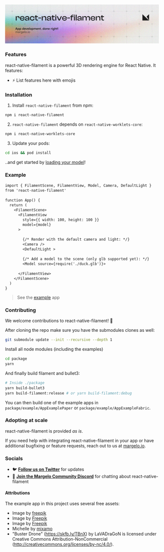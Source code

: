 <a href="https://margelo.io">
  <picture>
    <source media="(prefers-color-scheme: dark)" srcset="./img/banner-dark.png" />
    <source media="(prefers-color-scheme: light)" srcset="./img/banner-light.png" />
    <img alt="react-native-filament" src="./img/banner-light.png" />
  </picture>
</a>

<br />

### Features

react-native-filament is a powerful 3D rendering engine for React Native. It features:

* ⚡ List features here with emojis

### Installation

1. Install `react-native-filament` from npm:

```sh
npm i react-native-filament
```

2. `react-native-filament` depends on `react-native-worklets-core`:

```sh
npm i react-native-worklets-core
```

3. Update your pods:

```sh
cd ios && pod install
```

..and get started by [loading your model](https://docs.go.here)!

### Example

```tsx
import { FilamentScene, FilamentView, Model, Camera, DefaultLight } from 'react-native-filament'

function App() {
  return (
    <FilamentScene>
      <FilamentView
        style={{ width: 100, height: 100 }}
        model={model}
      >

        {/* Render with the default camera and light: */}
        <Camera />
        <DefaultLight >

        {/* Add a model to the scene (only glb supported yet): */}
        <Model source={require('./duck.glb')}>

      </FilamentView>
    </FilamentScene>
  )
}
```

> See the [example](./package/example/) app

### Contributing

We welcome contributions to react-native-filament! 🎉

After cloning the repo make sure you have the submodules clones as well:

```sh
git submodule update --init --recursive --depth 1
```

Install all node modules (including the examples)

```sh
cd package
yarn
```

And finally build filament and bullet3:

```sh
# Inside ./package
yarn build-bullet3
yarn build-filament:release # or yarn build-filament:debug
```

You can then build one of the example apps in `package/example/AppExamplePaper` or `package/example/AppExampleFabric`.

### Adopting at scale

react-native-filament is provided _as is_.

If you need help with integrating react-native-filament in your app or have additional bugfixing or feature requests, reach out to us at [margelo.io](https://margelo.io).

### Socials

* 🐦 [**Follow us on Twitter**](https://twitter.com/margelo) for updates
* 💬 [**Join the Margelo Community Discord**](https://discord.gg/6CSHz2qAvA) for chatting about react-native-filament

#### Attributions

The example app in this project uses several free assets:
- Image by <a href="https://www.freepik.com/free-ai-image/space-travel-collage-design_94964745.htm#fromView=search&page=1&position=1&uuid=cf66f9c3-2d56-4228-a3cf-de7c07d418fb">freepik</a>
- Image by <a href="https://www.freepik.com/free-psd/3d-icon-product-management_44990845.htm#fromView=search&page=2&position=0&uuid=691aae54-efdf-451c-9112-0ff373e761e7">Freepik</a>
- Image by <a href="https://www.freepik.com/free-psd/3d-collection-with-hands-holding-smartphone_13678985.htm#fromView=search&page=1&position=3&uuid=7761a685-d1b6-4202-8505-9a872775cbbb">Freepik</a>
- Michelle by [mixamo](https://www.mixamo.com/#/?page=2&type=Character)
- "Buster Drone" (https://skfb.ly/TBnX) by LaVADraGoN is licensed under Creative Commons Attribution-NonCommercial (http://creativecommons.org/licenses/by-nc/4.0/).
